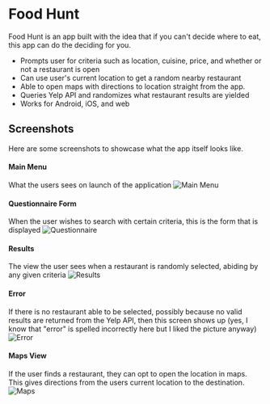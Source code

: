 # Food Hunt

Food Hunt is an app built with the idea that if you can't decide where to eat, this app can do the deciding for you.
  - Prompts user for criteria such as location, cuisine, price, and whether or not a restaurant is open
  - Can use user's current location to get a random nearby restaurant
  - Able to open maps with directions to location straight from the app.
  - Queries Yelp API and randomizes what restaurant results are yielded
  - Works for Android, iOS, and web

## Screenshots
Here are some screenshots to showcase what the app itself looks like.

#### Main Menu
What the users sees on launch of the application
![Main Menu](Pics/foodhunt-1.PNG)

#### Questionnaire Form
When the user wishes to search with certain criteria, this is the form that is displayed
![Questionnaire](Pics/foodhunt-2.PNG)

#### Results
The view the user sees when a restaurant is randomly selected, abiding by any given criteria
![Results](Pics/foodhunt-3.PNG)

#### Error
If there is no restaurant able to be selected, possibly because no valid results are returned from the Yelp API, then this screen shows up (yes, I know that "error" is spelled incorrectly here but I liked the picture anyway)
![Error](Pics/foodhunt-4.PNG)

#### Maps View
If the user finds a restaurant, they can opt to open the location in maps. This gives directions from the users current location to the destination.
![Maps](Pics/foodhunt-5.PNG)
